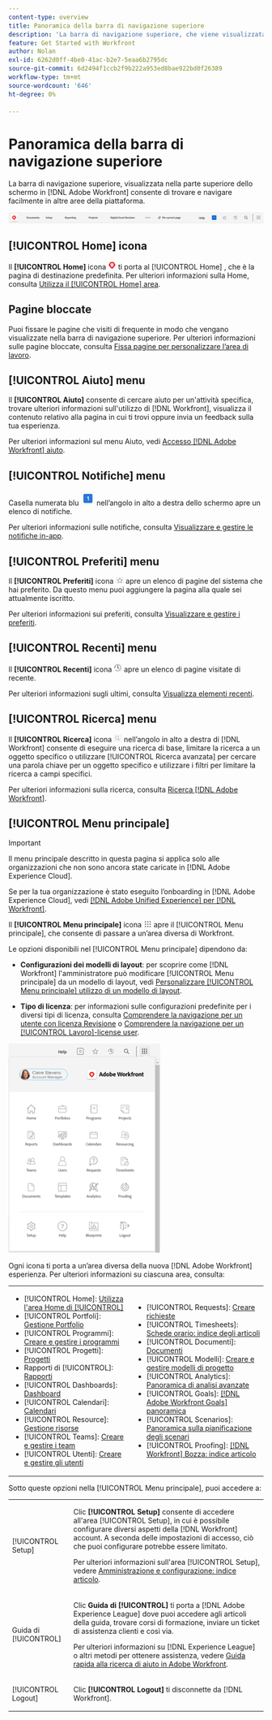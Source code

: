 ```yaml
---
content-type: overview
title: Panoramica della barra di navigazione superiore
description: 'La barra di navigazione superiore, che viene visualizzata nella parte superiore dello schermo nella nuova [!DNL Adobe Workfront] esperienza: consente di trovare e navigare facilmente in altre aree della piattaforma.'
feature: Get Started with Workfront
author: Nolan
exl-id: 6262d0ff-4be0-41ac-b2e7-5eaa6b2795dc
source-git-commit: 6d2494f1ccb2f9b222a953ed8bae922bd0f26389
workflow-type: tm+mt
source-wordcount: '646'
ht-degree: 0%

---
```


# Panoramica della barra di navigazione superiore

La barra di navigazione superiore, visualizzata nella parte superiore dello schermo in [!DNL Adobe Workfront] consente di trovare e navigare facilmente in altre aree della piattaforma.

![Barra di navigazione superiore](assets/global-navigation-bar.png)

## [!UICONTROL Home] icona

Il **[!UICONTROL Home]** icona ![](assets/home-icon.png) ti porta al [!UICONTROL Home] , che è la pagina di destinazione predefinita. Per ulteriori informazioni sulla Home, consulta [Utilizza il [!UICONTROL Home] area](../../workfront-basics/using-home/using-the-home-area/use-the-home-area.md).

## Pagine bloccate

Puoi fissare le pagine che visiti di frequente in modo che vengano visualizzate nella barra di navigazione superiore. Per ulteriori informazioni sulle pagine bloccate, consulta [Fissa pagine per personalizzare l’area di lavoro](../../workfront-basics/the-new-workfront-experience/pin-pages.md).

## [!UICONTROL Aiuto] menu

Il **[!UICONTROL Aiuto]** consente di cercare aiuto per un&#39;attività specifica, trovare ulteriori informazioni sull&#39;utilizzo di [!DNL Workfront], visualizza il contenuto relativo alla pagina in cui ti trovi oppure invia un feedback sulla tua esperienza.

Per ulteriori informazioni sul menu Aiuto, vedi [Accesso [!DNL Adobe Workfront] aiuto](../../workfront-basics/navigate-workfront/workfront-navigation/access-workfront-help.md).

## [!UICONTROL Notifiche] menu

Casella numerata blu ![](assets/notifications-icon.png) nell’angolo in alto a destra dello schermo apre un elenco di notifiche.

Per ulteriori informazioni sulle notifiche, consulta [Visualizzare e gestire le notifiche in-app](../../workfront-basics/using-notifications/view-and-manage-in-app-notifications.md).

## [!UICONTROL Preferiti] menu

Il **[!UICONTROL Preferiti]** icona ![Preferiti](assets/favorites-icon-62x55.png) apre un elenco di pagine del sistema che hai preferito. Da questo menu puoi aggiungere la pagina alla quale sei attualmente iscritto.

Per ulteriori informazioni sui preferiti, consulta [Visualizzare e gestire i preferiti](../../workfront-basics/navigate-workfront/recent-and-favorites/view-and-manage-favorites.md).

## [!UICONTROL Recenti] menu

Il **[!UICONTROL Recenti]** icona ![[!UICONTROL Recenti]](assets/recents-icon-40x43.png) apre un elenco di pagine visitate di recente.

Per ulteriori informazioni sugli ultimi, consulta [Visualizza elementi recenti](../../workfront-basics/navigate-workfront/recent-and-favorites/view-recent-items.md).

## [!UICONTROL Ricerca] menu

Il **[!UICONTROL Ricerca]** icona ![](assets/search-icon.png) nell’angolo in alto a destra di [!DNL Workfront] consente di eseguire una ricerca di base, limitare la ricerca a un oggetto specifico o utilizzare [!UICONTROL Ricerca avanzata] per cercare una parola chiave per un oggetto specifico e utilizzare i filtri per limitare la ricerca a campi specifici.

Per ulteriori informazioni sulla ricerca, consulta [Ricerca [!DNL Adobe Workfront]](../../workfront-basics/navigate-workfront/search/search-workfront.md).

## [!UICONTROL Menu principale]

>[!IMPORTANT]
>
>Il menu principale descritto in questa pagina si applica solo alle organizzazioni che non sono ancora state caricate in [!DNL Adobe Experience Cloud].
>
> Se per la tua organizzazione è stato eseguito l’onboarding in [!DNL Adobe Experience Cloud], vedi [[!DNL Adobe Unified Experience] per [!DNL Workfront]](/help/quicksilver/workfront-basics/navigate-workfront/workfront-navigation/adobe-unified-experience.md).

Il **[!UICONTROL Menu principale]** icona ![Menu principale](assets/main-menu-icon.png) apre il [!UICONTROL Menu principale], che consente di passare a un’area diversa di Workfront.

Le opzioni disponibili nel [!UICONTROL Menu principale] dipendono da:

* **Configurazioni dei modelli di layout**: per scoprire come [!DNL Workfront] l&#39;amministratore può modificare [!UICONTROL Menu principale] da un modello di layout, vedi [Personalizzare [!UICONTROL Menu principale] utilizzo di un modello di layout](../../administration-and-setup/customize-workfront/use-layout-templates/customize-main-menu.md).

* **Tipo di licenza**: per informazioni sulle configurazioni predefinite per i diversi tipi di licenza, consulta [Comprendere la navigazione per un utente con licenza Revisione](../../workfront-basics/navigate-workfront/workfront-navigation/reviewer-global-navigation-bar.md) o [Comprendere la navigazione per un [!UICONTROL Lavoro]-license user](../../workfront-basics/navigate-workfront/workfront-navigation/worker-global-navigation-bar.md).

![Opzioni del menu principale](assets/main-menu-options-350x481.png)

Ogni icona ti porta a un’area diversa della nuova [!DNL Adobe Workfront] esperienza. Per ulteriori informazioni su ciascuna area, consulta:

<!--
<p data-mc-conditions="QuicksilverOrClassic.Draft mode">(NOTE: Update screenshot and add icons for new products/features.)</p>
-->

<table style="table-layout:auto"> 
 <col> 
 <col> 
 <tbody> 
  <tr> 
   <td> 
    <ul> 
     <li>[!UICONTROL Home]: <a href="../../workfront-basics/using-home/using-the-home-area/use-the-home-area.md" class="MCXref xref">Utilizza l'area Home di [!UICONTROL]</a></li> 
     <li>[!UICONTROL Portfoli]: <a href="../../manage-work/portfolios/portfolio-management-overview.md" class="MCXref xref">Gestione Portfolio</a></li> 
     <li>[!UICONTROL Programmi]: <a href="../../manage-work/portfolios/create-and-manage-programs/create-and-manage-programs.md" class="MCXref xref">Creare e gestire i programmi </a></li> 
     <li>[!UICONTROL Progetti]: <a href="../../manage-work/projects/projects-overview.md" class="MCXref xref">Progetti</a></li> 
     <li>Rapporti di [!UICONTROL]: <a href="../../reports-and-dashboards/reports/reports-overview.md" class="MCXref xref">Rapporti</a></li> 
     <li>[!UICONTROL Dashboards]: <a href="../../reports-and-dashboards/dashboards/dashboards-overview.md" class="MCXref xref">Dashboard</a></li> 
     <li>[!UICONTROL Calendari]: <a href="../../reports-and-dashboards/reports/calendars/calendars.md" class="MCXref xref">Calendari</a></li> 
     <li>[!UICONTROL Resource]: <a href="../../resource-mgmt/resource-mgmt-overview/resource-management-overview.md" class="MCXref xref">Gestione risorse </a></li> 
     <li>[!UICONTROL Teams]: <a href="../../people-teams-and-groups/create-and-manage-teams/create-and-mange-teams.md" class="MCXref xref">Creare e gestire i team</a></li> 
     <li>[!UICONTROL Utenti]: <a href="../../administration-and-setup/add-users/create-and-manage-users/create-and-manage-users.md" class="MCXref xref">Creare e gestire gli utenti</a></li> 
    </ul> </td> 
   <td> 
    <ul> 
     <li>[!UICONTROL Requests]: <a href="../../manage-work/requests/create-requests/create-requests.md" class="MCXref xref">Creare richieste</a></li> 
     <li>[!UICONTROL Timesheets]: <a href="../../timesheets/timesheets-all.md" class="MCXref xref">Schede orario: indice degli articoli</a></li> 
     <li>[!UICONTROL Documenti]: <a href="../../documents/documents-overview.md" class="MCXref xref">Documenti</a></li> 
     <li>[!UICONTROL Modelli]: <a href="../../manage-work/projects/create-and-manage-templates/create-manage-templates.md" class="MCXref xref">Creare e gestire modelli di progetto</a></li> 
     <li>[!UICONTROL Analytics]: <a href="../../enhanced-analytics/enhanced-analytics-overview.md" class="MCXref xref">Panoramica di analisi avanzate</a></li> 
     <li>[!UICONTROL Goals]: <a href="../../workfront-goals/goal-management/wf-goals-overview.md" class="MCXref xref">[!DNL Adobe Workfront Goals] panoramica</a></li> 
     <li>[!UICONTROL Scenarios]: <a href="../../scenario-planner/scenario-planner-overview.md" class="MCXref xref">Panoramica sulla pianificazione degli scenari</a></li> 
     <li>[!UICONTROL Proofing]: <a href="../../workfront-proof/workfront-proof.md" class="MCXref xref">[!DNL Workfront] Bozza: indice articolo</a></li> 
    </ul> </td> 
  </tr> 
 </tbody> 
</table>

Sotto queste opzioni nella [!UICONTROL Menu principale], puoi accedere a:

<table style="table-layout:auto"> 
 <col> 
 <col> 
 <tbody> 
  <tr> 
   <td> <p class="bold">[!UICONTROL Setup]</p> </td> 
   <td> <p>Clic <b>[!UICONTROL Setup]</b> consente di accedere all'area [!UICONTROL Setup], in cui è possibile configurare diversi aspetti della [!DNL Workfront] account. A seconda delle impostazioni di accesso, ciò che puoi configurare potrebbe essere limitato.</p> <p>Per ulteriori informazioni sull'area [!UICONTROL Setup], vedere <a href="../../administration-and-setup/administration-and-setup.md" class="MCXref xref">Amministrazione e configurazione: indice articolo</a>.</p> </td> 
  </tr> 
  <tr> 
   <td> <p class="bold">Guida di [!UICONTROL]</p> </td> 
   <td> <p>Clic <b>Guida di [!UICONTROL]</b> ti porta a [!DNL Adobe Experience League] dove puoi accedere agli articoli della guida, trovare corsi di formazione, inviare un ticket di assistenza clienti e così via.</p> <p>Per ulteriori informazioni su [!DNL Experience League] o altri metodi per ottenere assistenza, vedere <a href="../../workfront-basics/tips-tricks-and-troubleshooting/guide-for-help-in-workfront.md" class="MCXref xref">Guida rapida alla ricerca di aiuto in Adobe Workfront</a>.</p> </td> 
  </tr>

<tr> 
   <td> <p class="bold">[!UICONTROL Logout]</p> </td> 
   <td>Clic <b>[!UICONTROL Logout]</b> ti disconnette da [!DNL Workfront].</td> 
  </tr> 
 </tbody> 
</table>
